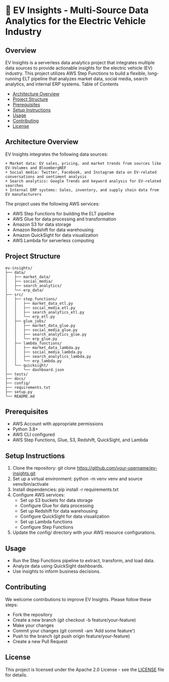 
# 🚗 EV Insights - Multi-Source Data Analytics for the Electric Vehicle Industry

## Overview

EV Insights is a serverless data analytics project that integrates multiple data sources to provide actionable insights for the electric vehicle (EV) industry. This project utilizes AWS Step Functions to build a flexible, long-running ELT pipeline that analyzes market data, social media, search analytics, and internal ERP systems.
Table of Contents

- [Architecture Overview](#architecture-overview)
- [Project Structure](#project-structure)
- [Prerequisites](#prerequisites)
- [Setup Instructions](#setup-instructions)
- [Usage](#usage)
- [Contributing](#contributing)
- [License](#license)

## Architecture Overview

EV Insights integrates the following data sources:

    + Market data: EV sales, pricing, and market trends from sources like EV-Volumes and BloombergNEF
    + Social media: Twitter, Facebook, and Instagram data on EV-related conversations and sentiment analysis
    + Search analytics: Google Trends and keyword analysis for EV-related searches
    + Internal ERP systems: Sales, inventory, and supply chain data from EV manufacturers

The project uses the following AWS services:

   + AWS Step Functions for building the ELT pipeline
   + AWS Glue for data processing and transformation
   + Amazon S3 for data storage
   + Amazon Redshift for data warehousing
   + Amazon QuickSight for data visualization
   + AWS Lambda for serverless computing

## Project Structure

```
ev-insights/
├── data/
│   ├── market_data/
│   ├── social_media/
│   ├── search_analytics/
│   └── erp_data/
├── src/
│   ├── step_functions/
│   │   ├── market_data_etl.py
│   │   ├── social_media_etl.py
│   │   ├── search_analytics_etl.py
│   │   └── erp_etl.py
│   ├── glue_jobs/
│   │   ├── market_data_glue.py
│   │   ├── social_media_glue.py
│   │   ├── search_analytics_glue.py
│   │   └── erp_glue.py
│   ├── lambda_functions/
│   │   ├── market_data_lambda.py
│   │   ├── social_media_lambda.py
│   │   ├── search_analytics_lambda.py
│   │   └── erp_lambda.py
│   └── quicksight/
│       └── dashboard.json
├── tests/
├── docs/
├── config/
├── requirements.txt
├── setup.py
└── README.md
```

## Prerequisites

   + AWS Account with appropriate permissions
   + Python 3.8+
   + AWS CLI configured
   + AWS Step Functions, Glue, S3, Redshift, QuickSight, and Lambda

## Setup Instructions

1. Clone the repository: git clone https://github.com/your-username/ev-insights.git
2. Set up a virtual environment: python -m venv venv and source venv/bin/activate
3. Install dependencies: pip install -r requirements.txt
4. Configure AWS services:
    -    Set up S3 buckets for data storage
    -    Configure Glue for data processing
    -    Set up Redshift for data warehousing
    -    Configure QuickSight for data visualization
    -    Set up Lambda functions
    -    Configure Step Functions
5. Update the config/ directory with your AWS resource configurations.

## Usage

   + Run the Step Functions pipeline to extract, transform, and load data.
   + Analyze data using QuickSight dashboards.
   + Use insights to inform business decisions.

## Contributing

We welcome contributions to improve EV Insights. Please follow these steps:

-  Fork the repository
-  Create a new branch (git checkout -b feature/your-feature)
-  Make your changes
-  Commit your changes (git commit -am 'Add some feature')
-  Push to the branch (git push origin feature/your-feature)
-  Create a new Pull Request

## License

This project is licensed under the Apache 2.0 License - see the [LICENSE](LICENSE) file for details.
